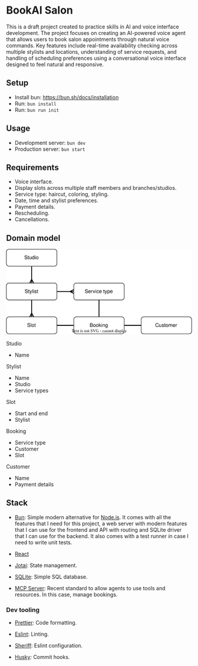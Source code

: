 # BookAI Salon

This is a draft project created to practice skills in AI and voice interface development. The project focuses on creating an AI-powered voice agent that allows users to book salon appointments through natural voice commands. Key features include real-time availability checking across multiple stylists and locations, understanding of service requests, and handling of scheduling preferences using a conversational voice interface designed to feel natural and responsive.

## Setup

- Install bun: https://bun.sh/docs/installation
- Run: `bun install`
- Run: `bun run init`

## Usage

- Development server: `bun dev`
- Production server: `bun start`

## Requirements

- Voice interface.
- Display slots across multiple staff members and branches/studios.
- Service type: haircut, coloring, styling.
- Date, time and stylist preferences.
- Payment details.
- Rescheduling.
- Cancellations.

## Domain model

![Domain model diagram](docs/domain.drawio.svg)

Studio

- Name

Stylist

- Name
- Studio
- Service types

Slot

- Start and end
- Stylist

Booking

- Service type
- Customer
- Slot

Customer

- Name
- Payment details

## Stack

- [Bun](https://bun.sh/): Simple modern alternative for [Node.js](https://nodejs.org/). It comes with all the features that I need for this project, a web server with modern features that I can use for the frontend and API with routing and SQLite driver that I can use for the backend. It also comes with a test runner in case I need to write unit tests.

- [React](https://react.dev/)

- [Jotai](https://jotai.org/): State management.

- [SQLite](https://sqlite.org/): Simple SQL database.

- [MCP Server](https://modelcontextprotocol.io/): Recent standard to allow agents to use tools and resources. In this case, manage bookings.

### Dev tooling

- [Prettier](https://prettier.io/): Code formatting.

- [Eslint](https://eslint.org/): Linting.

- [Sheriff](https://www.eslint-config-sheriff.dev/): Eslint configuration.

- [Husky](https://typicode.github.io/husky/): Commit hooks.
